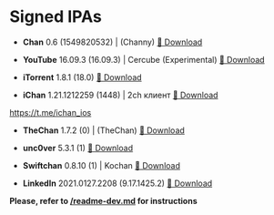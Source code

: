 # Signed IPAs

- **Chan** 0.6 (1549820532) | (Channy) <a href="itms-services://?action=download-manifest&amp;url=https://raw.githubusercontent.com/Kylmakalle/ipa/master/apps/channy/Info.plist">📲 Download</a>

- **YouTube** 16.09.3 (16.09.3) | Cercube (Experimental) <a href="itms-services://?action=download-manifest&amp;url=https://raw.githubusercontent.com/Kylmakalle/ipa/master/apps/cercube/Info.plist">📲 Download</a>



- **iTorrent** 1.8.1 (18.0) <a href="itms-services://?action=download-manifest&amp;url=https://raw.githubusercontent.com/Kylmakalle/ipa/master/apps/itorrent/Info.plist">📲 Download</a>

- **iChan** 1.21.1212259 (1448) | 2ch клиент <a href="itms-services://?action=download-manifest&amp;url=https://raw.githubusercontent.com/Kylmakalle/ipa/master/apps/ichan/Info.plist">📲 Download</a>

https://t.me/ichan_ios

- **TheChan** 1.7.2 (0) | (TheChan) <a href="itms-services://?action=download-manifest&amp;url=https://raw.githubusercontent.com/Kylmakalle/ipa/master/apps/thechan/Info.plist">📲 Download</a>

- **unc0ver** 5.3.1 (1) <a href="itms-services://?action=download-manifest&amp;url=https://raw.githubusercontent.com/Kylmakalle/ipa/master/apps/uncover/Info.plist">📲 Download</a>

- **Swiftchan** 0.8.10 (1) | Kochan <a href="itms-services://?action=download-manifest&amp;url=https://raw.githubusercontent.com/Kylmakalle/ipa/master/apps/kochan/Info.plist">📲 Download</a>

- **LinkedIn** 2021.0127.2208 (9.17.1425.2) <a href="itms-services://?action=download-manifest&amp;url=https://raw.githubusercontent.com/Kylmakalle/ipa/master/apps/linkedin/Info.plist">📲 Download</a>

__Please, refer to [/readme-dev.md](/readme-dev.md) for instructions__